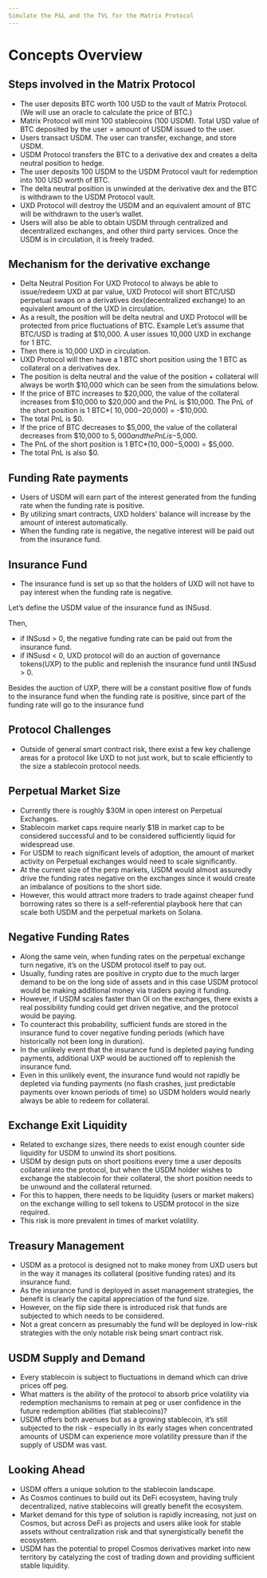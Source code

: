 ```yaml
---
Simulate the P&L and the TVL for the Matrix Protocol
---
```


# Concepts Overview

## Steps involved in the Matrix Protocol

- The user deposits BTC worth 100 USD to the vault of Matrix Protocol. (We will use an oracle to calculate the price of BTC.)
- Matrix Protocol will mint 100 stablecoins (100 USDM). Total USD value of BTC deposited by the user = amount of USDM issued to the user.
- Users transact USDM. The user can transfer, exchange, and store USDM.
- USDM Protocol transfers the BTC to a derivative dex and creates a delta neutral position to hedge.
- The user deposits 100 USDM to the USDM Protocol vault for redemption into 100 USD worth of BTC.
- The delta neutral position is unwinded at the derivative dex and the BTC is withdrawn to the USDM Protocol vault.
- UXD Protocol will destroy the USDM and an equivalent amount of BTC will be withdrawn to the user’s wallet.
- Users will also be able to obtain USDM through centralized and decentralized exchanges, and other third party services. Once the USDM is in circulation, it is freely traded.

## Mechanism for the derivative exchange

- Delta Neutral Position For UXD Protocol to always be able to issue/redeem UXD at par value, UXD Protocol will short BTC/USD perpetual swaps on a derivatives dex(decentralized exchange) to an equivalent amount of the UXD in circulation. 
- As a result, the position will be delta neutral and UXD Protocol will be protected from price fluctuations of BTC. Example Let’s assume that BTC/USD is trading at $10,000. A user issues 10,000 UXD in exchange for 1 BTC. 
- Then there is 10,000 UXD in circulation. 
- UXD Protocol will then have a 1 BTC short position using the 1 BTC as collateral on a derivatives dex. 
- The position is delta neutral and the value of the position + collateral will always be worth $10,000 which can be seen from the simulations below. 
- If the price of BTC increases to $20,000, the value of the collateral increases from $10,000 to $20,000 and the PnL is $10,000. The PnL of the short position is 1 BTC*( $10,000-$20,000) = -$10,000. 
- The total PnL is $0. 
- If the price of BTC decreases to $5,000, the value of the collateral decreases from $10,000 to $5,000 and the PnL is -$5,000. 
- The PnL of the short position is 1 BTC*($10,000-$5,000) = $5,000. 
- The total PnL is also $0.

## Funding Rate payments

- Users of USDM will earn part of the interest generated from the funding rate when the funding rate is positive. 
- By utilizing smart contracts, UXD holders' balance will increase by the amount of interest automatically.
- When the funding rate is negative, the negative interest will be paid out from the insurance fund.

## Insurance Fund

- The insurance fund is set up so that the holders of UXD will not have to pay interest when the funding rate is negative.

Let’s define the USDM value of the insurance fund as INSusd.

Then,
- if INSusd > 0, the negative funding rate can be paid out from the insurance fund.
- if INSusd < 0, UXD protocol will do an auction of governance tokens(UXP) to the public and replenish the insurance fund until INSusd > 0.

Besides the auction of UXP, there will be a constant positive flow of funds to the insurance fund when the funding rate is positive, since part of the funding rate will go to the insurance fund

## Protocol Challenges

 - Outside of general smart contract risk, there exist a few key challenge areas for a protocol like UXD to not just work, but to scale efficiently to the size a stablecoin protocol needs.

## Perpetual Market Size 
- Currently there is roughly $30M in open interest on Perpetual Exchanges. 
- Stablecoin market caps require nearly $1B in market cap to be considered successful and to be considered sufficiently liquid for widespread use. 
- For USDM to reach significant levels of adoption, the amount of market activity on Perpetual exchanges would need to scale significantly. 
- At the current size of the perp markets, USDM would almost assuredly drive the funding rates negative on the exchanges since it would create an imbalance of positions to the short side. 
- However, this would attract more traders to trade against cheaper fund borrowing rates so there is a self-referential playbook here that can scale both USDM and the perpetual markets on Solana.

## Negative Funding Rates 
- Along the same vein, when funding rates on the perpetual exchange turn negative, it’s on the USDM protocol itself to pay out. 
- Usually, funding rates are positive in crypto due to the much larger demand to be on the long side of assets and in this case USDM protocol would be making additional money via traders paying it funding. 
- However, if USDM scales faster than OI on the exchanges, there exists a real possibility funding could get driven negative, and the protocol would be paying. 
- To counteract this probability, sufficient funds are stored in the insurance fund to cover negative funding periods (which have historically not been long in duration). 
- In the unlikely event that the insurance fund is depleted paying funding payments, additional UXP would be auctioned off to replenish the insurance fund. 
- Even in this unlikely event, the insurance fund would not rapidly be depleted via funding payments (no flash crashes, just predictable payments over known periods of time) so USDM holders would nearly always be able to redeem for collateral.

## Exchange Exit Liquidity 

- Related to exchange sizes, there needs to exist enough counter side liquidity for USDM to unwind its short positions. 
- USDM by design puts on short positions every time a user deposits collateral into the protocol, but when the USDM holder wishes to exchange the stablecoin for their collateral, the short position needs to be unwound and the collateral returned. 
- For this to happen, there needs to be liquidity (users or market makers) on the exchange willing to sell tokens to USDM protocol in the size required. 
- This risk is more prevalent in times of market volatility.

## Treasury Management 

- USDM as a protocol is designed not to make money from UXD users but in the way it manages its collateral (positive funding rates) and its insurance fund. 
- As the insurance fund is deployed in asset management strategies, the benefit is clearly the capital appreciation of the fund size. 
- However, on the flip side there is introduced risk that funds are subjected to which needs to be considered. 
- Not a great concern as presumably the fund will be deployed in low-risk strategies with the only notable risk being smart contract risk.

## USDM Supply and Demand 

- Every stablecoin is subject to fluctuations in demand which can drive prices off peg. 
- What matters is the ability of the protocol to absorb price volatility via redemption mechanisms to remain at peg or user confidence in the future redemption abilities (fiat stablecoins)?
- USDM offers both avenues but as a growing stablecoin, it’s still subjected to the risk - especially in its early stages when concentrated amounts of USDM can experience more volatility pressure than if the supply of USDM was vast.

## Looking Ahead

- USDM offers a unique solution to the stablecoin landscape. 
- As Cosmos continues to build out its DeFi ecosystem, having truly decentralized, native stablecoins will greatly benefit the ecosystem. 
- Market demand for this type of solution is rapidly increasing, not just on Cosmos, but across DeFi as projects and users alike look for stable assets without centralization risk and that synergistically benefit the ecosystem. 
- USDM has the potential to propel Cosmos derivatives market into new territory by catalyzing the cost of trading down and providing sufficient stable liquidity.

